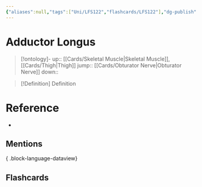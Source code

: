 ```yaml
---
{"aliases":null,"tags":["Uni/LFS122","flashcards/LFS122"],"dg-publish":true,"permalink":"/cards/adductor-longus/","dgPassFrontmatter":true}
---
```


# Adductor Longus

> [!ontology]-
> up:: [[Cards/Skeletal Muscle\|Skeletal Muscle]], [[Cards/Thigh\|Thigh]]
> jump:: [[Cards/Obturator Nerve\|Obturator Nerve]]
> down:: 

> [!Definition] Definition
> 



# Reference
- 

## Mentions

{ .block-language-dataview}

## Flashcards
